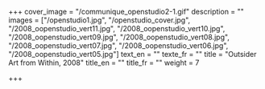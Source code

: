 +++
cover_image = "/communique_openstudio2-1.gif"
description = ""
images = ["/openstudio1.jpg", "/openstudio_cover.jpg", "/2008_oopenstudio_vert11.jpg", "/2008_oopenstudio_vert10.jpg", "/2008_oopenstudio_vert09.jpg", "/2008_oopenstudio_vert08.jpg", "/2008_oopenstudio_vert07.jpg", "/2008_oopenstudio_vert06.jpg", "/2008_oopenstudio_vert05.jpg"]
text_en = ""
texte_fr = ""
title = "Outsider Art from Within, 2008"
title_en = ""
title_fr = ""
weight = 7

+++

